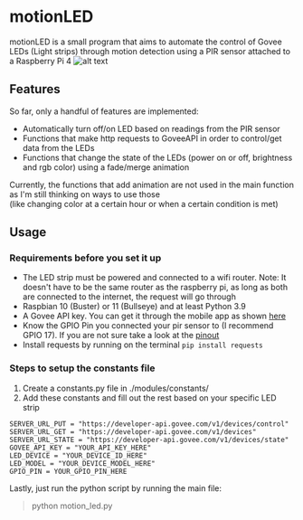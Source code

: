 # motionLED
motionLED is a small program that aims to automate the control of Govee LEDs (Light strips) through motion detection using a PIR sensor attached to a Raspberry Pi 4
![alt text](https://i.imgur.com/BCDY754.png)
## Features
So far, only a handful of features are implemented:
* Automatically turn off/on LED based on readings from the PIR sensor
* Functions that make http requests to GoveeAPI in order to control/get data from the LEDs
* Functions that change the state of the LEDs (power on or off, brightness and rgb color) using a fade/merge animation

Currently, the functions that add animation are not used in the main function as I'm still thinking on ways to use those\
(like changing color at a certain hour or when a certain condition is met)

## Usage
### Requirements before you set it up
* The LED strip must be powered and connected to a wifi router. Note: It doesn't have to be the same router as the raspberry pi, as long as both are connected to the internet, the request will go through
* Raspbian 10 (Buster) or 11 (Bullseye) and at least Python 3.9 
* A Govee API key. You can get it through the mobile app as shown [here](https://twitter.com/goveeofficial/status/1383962664217444353)
* Know the GPIO Pin you connected your pir sensor to (I recommend GPIO 17). If you are not sure take a look at the [pinout](https://pinout.xyz)
* Install requests by running on the terminal ```pip install requests``` 

### Steps to setup the constants file
1. Create a constants.py file in ./modules/constants/
2. Add these constants and fill out the rest based on your specific LED strip
```
SERVER_URL_PUT = "https://developer-api.govee.com/v1/devices/control"
SERVER_URL_GET = "https://developer-api.govee.com/v1/devices"
SERVER_URL_STATE = "https://developer-api.govee.com/v1/devices/state"
GOVEE_API_KEY = "YOUR_API_KEY_HERE"
LED_DEVICE = "YOUR_DEVICE_ID_HERE"
LED_MODEL = "YOUR_DEVICE_MODEL_HERE"
GPIO_PIN = YOUR_GPIO_PIN_HERE
```
Lastly, just run the python script by running the main file:
> python motion_led.py
